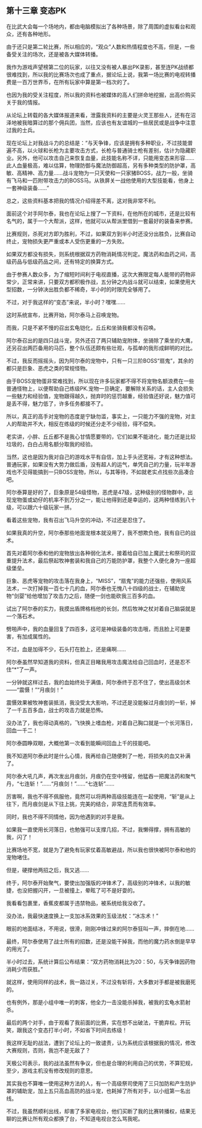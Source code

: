 ## 第十三章 变态PK

在比武大会每一个场地内，都由电脑模拟出了各种场景，除了周围的虚拟看台和观众，还有各种地形。

由于还只是第二轮比赛，所以相应的，“观众”人数和热情程度也不高，但是，一些备受关注的场次，还是被各大媒体转播。

我作为游戏声望榜第二位的玩家，以往又没有被人暴出PK录影，甚至连PK战绩都很难找到，所以我的比赛场次也成了重点，据论坛上说，我第一场比赛的电视转播费是一百万世界币，在所有玩家中算是第一档次的了。

也因为我的受关注程度，所以我的资料也被媒体的高人们拼命地挖掘，出高价购买关于我的情报。

从论坛上转载的各大媒体报道来看，泄露我资料的主要是火灵王那些人，还有在沼泽地被我暗算过的那个佣兵团，当然，应该也有友谊城的一些居民或是战争中注意过我的士兵。

现在论坛上对我战斗力的总结是：“与天争锋，应该是拥有多种职业，不过技能普遍不高，以火球和长枪为主要攻击方式，长枪与普通骑士枪有差别，估计为隐藏职业。另外，他可以攻击自己来恢复血量，此技能名称不详，只能用变态来形容……此人血量极高，难以估算，物理防御与魔法防御超高，另有多种类型的防护罩，高敏、高精神、高力量……战斗宠物为一只天使和一只家猪BOSS，战力一般，坐骑有飞马和一匹附带攻击力的BOSS马。从铁屏关一战他使用的大型技能看，他身上一套神级装备……”

总之，这些资料基本把我的情况介绍得差不离，这对我非常不利。

面前这个对手阿尔泰，我也在论坛上搜了一下资料，在他所在的城市，还是比较有名气的，属于一个大帮派，这样，他就可以从帮派里借到一套最好的装备来参赛。

比赛规则，杀死对方即为胜利，不过，如果双方到半小时还没分出胜负，比赛自动终止，宠物损失更严重或本人受伤更重的一方失败。

如果双方都没有损失，则系统根据双方药物消耗情况判定。魔法药和血药之间，高级药品与低级药品之间，还有特定的换算方式。

由于参赛人数众多，为了缩短时间利于电视直播，这次大赛限定每人能带的药物非常少，正常来讲，只要双方都积极作战，五分钟之内战斗就可以结束，如果使用大型招数，一分钟决出胜负都不稀奇，半小时的时限完全够用了。

不过，对于我这样的“变态”来说，半小时？嘿嘿……

这时系统宣布，比赛开始，阿尔泰马上召唤宠物。

而我，只是不紧不慢的召出玄龟铠化，丘丘和坐骑我都没有召唤。

阿尔泰召出的是四只战斗宠，另外还召了两只辅助宠附体，坐骑除了乘坐的大鹰，还另召出两匹备用的马匹，整个队伍还颇有些壮观，与孤单的我形成鲜明的对比。

不过，我反而摇摇头，因为阿尔泰的宠物中，只有一只三阶BOSS“扇鬼”，其余的都只是巨象、恶虎之类的常规怪物。

由于BOSS宠物蛋非常难找到，所以现在许多玩家都不得不将宠物名额浪费在一些普通怪物上，以便帮助自己练级PK.宠物一旦确定，要解除关系的话，主人会损失一些魅力和经验值，宠物跟得越久，抛弃时的惩罚越重，经验值还好说，魅力值可是丢不得，魅力低了，许多任务都接不了。

所以，真正的高手对宠物的态度是宁缺勿滥，事实上，一只能力不强的宠物，对主人的帮助并不大，相反在练级的时候还分走不少经验，得不偿失。

老实讲，小胖、丘丘都不是我心甘情愿要带的，它们如果不能进化，能力还是比较垃圾的，白白占用名额分取我的经验。

当然，这也是因为我对自己的游戏水平有自信，加上手头还宽裕，才有这种想法。普通玩家，如果没有大势力做后盾，没有超人的运气，单凭自己的力量，玩半年游戏也不见得能搞到一只BOSS宠物，所以，与其等待，不如就老实点找些次品凑合吧。

阿尔泰算是好的了，巨象原是54级怪物，恶虎是47级，这种级别的怪物群中，出现宠物蛋或幼仔的机率不到万分之一，能让他得到还是幸运的，这两种怪练到八十级，可以跟六十级玩家一拼。

看着这些宠物，我有召出飞马升空的冲动，不过还是忍住了。

如果我真的升空，阿尔泰那些地面宠根本就没用了，我不想欺负他，我有自已的战术。

首先对着阿尔泰和他的宠物放出各种弱化法术，接着给自已加上魔武士和祭司的双重提升法术，最后祭起牧神套装和我自己的万能防护罩，我整个人便化身为一座超级堡垒。

巨象、恶虎等宠物的攻击落在我身上，“MISS”，“扇鬼”的能力还强些，使用风系法术，一次打掉我一百七十几的血，阿尔泰也无愧八十四级的战士，在辅助宠物“剑婴”给他增加了攻击力之后，随便一剑也能砍我三百多的血。

试出了阿尔泰的实力，我摸出盾牌格档他的长剑，然后牧神之杖对着自己脑袋就是一个落石术。

劈啪声中，我的血量回复了四百多，这可是神级装备的攻击哦，而且脸上可是要害，有加成属性的。

不过，血是加得不少，石头打在脸上，还是痛啊……

阿尔泰虽然早知道我的资料，但真正目睹我用攻击魔法给自己回血时，还是忍不住“\*”了一声。

一分钟就这样过去，我的血始终处于满值，阿尔泰终于忍不住了，使出高级剑术——“震慑！”“月痕剑！”

震慑效果被牧神套装抵消，我没受太大影响，不过还是没能躲过月痕剑的一斩，掉了一千五百多血，战士的攻击力就是恐怖。

没办法了，我也得动真格的，飞快换上嗜血枪，对着自己胸口就是一个长河落日，回血一千二！

阿尔泰圆睁双眼，大概他第一次看到能瞬间回血上千的技能吧。

我不知道阿尔泰此时是什么心情，我再给自己随便刺了一枪，将损失的血又补满了。

阿尔泰大吼几声，再次发出月痕剑，月痕仍在空中残留，他猛吞一把魔法药和聚气丹，“七连斩！”……“月痕剑！”……“七连斩”……

厉害啊，我也不得不佩服他，竟然可以将两种高级技能连在一起使用，“斩”是从上往下，而月痕剑是从下往上挑，完美的结合，非常连贯而有效率。

同时，我也不得不同情他，因为他遇到的对手是我。

如果我一直使用长河落日，也勉强可以支撑几招，不过，我懒得撑，拥有高敏的我，闪了！

比赛场地不宽，就是为了避免有玩家仗着高敏避战，所以我也很快被阿尔泰和他的宠物堵住。

但是，硬撑他两招之后，我又逃……

终于，阿尔泰开始聚气，要使出加强版的冲锋术了，高级别的冲锋术，以我的敏捷，也没把握闪开，一旦被撞上，晕眩了可不是好耍的。

我看看包裹里，香蕉皮都属于违禁物品，被系统给我没收了。

没办法，我最快速度换上一支加冰系效果的玉级法杖：“冰冻术！”

眼前的地面结冰，不用说，很滑，刚刚冲锋过来的阿尔泰狂叫一声，摔倒在地……

最终，阿尔泰使用了战士所有的招数，还是没能干掉我，而他的魔力药水倒是早早的用光了。

半小时过去，系统计算后公布结果：“双方药物消耗比为20：50，与天争锋因药物消耗少而获胜。”

就这样，使用同样的战术，我一路过关，不过没有斩将，大多数对手都是被我磨死的。

也有例外，那是小组中唯一的刺客，他全力一击没能杀掉我，被我的玄龟水箭射杀。

最后的两个对手，由于观看了我前面的比赛，实在想不出破法，干脆弃权。开玩笑，跟我这个变态打半小时，不如省下时间去练级！

我这样无耻的战法，遭到了论坛上的一致谴责，认为系统应该根据我的情况，修改大赛规则，否则，我岂不是无敌了？

天极公司表示，我的战法虽然有争议，但也是合理的利用自己的优势，不算犯规，至少，游戏主机没有修改规则的意思。

其实我也不算唯一使用这种方法的人，有一个高级祭司使用了三只加防和产生防护罩的辅助宠，加上五只高血高防的战斗宠，也耗掉了所有对手，以小组第一名出线。

不过，我虽然顺利出线，却害了多家电视台，他们买断了我的比赛转播权，结果无聊的比赛让所有观众都换了台，不知道电视台怎么骂我呢。

